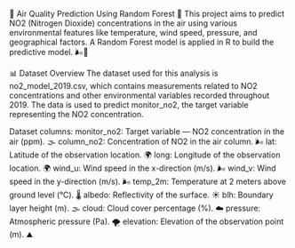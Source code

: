 🌿 Air Quality Prediction Using Random Forest 🌿
This project aims to predict NO2 (Nitrogen Dioxide) concentrations in the air using various environmental features like temperature, wind speed, pressure, and geographical factors. A Random Forest model is applied in R to build the predictive model. 🌬️💨

📊 Dataset Overview
The dataset used for this analysis is no2_model_2019.csv, which contains measurements related to NO2 concentrations and other environmental variables recorded throughout 2019. The data is used to predict monitor_no2, the target variable representing the NO2 concentration.

Dataset columns:
monitor_no2: Target variable — NO2 concentration in the air (ppm). 🌫️
column_no2: Concentration of NO2 in the air column. 🌬️
lat: Latitude of the observation location. 🌍
long: Longitude of the observation location. 🌍
wind_u: Wind speed in the x-direction (m/s). 🌬️
wind_v: Wind speed in the y-direction (m/s). 🌬️
temp_2m: Temperature at 2 meters above ground level (°C). 🌡️
albedo: Reflectivity of the surface. ☀️
blh: Boundary layer height (m). 🌫️
cloud: Cloud cover percentage (%). ☁️
pressure: Atmospheric pressure (Pa). 🌪️
elevation: Elevation of the observation point (m). ⛰️
